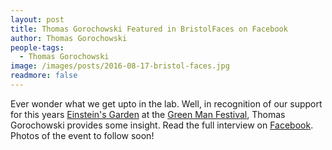 ```yaml
---
layout: post
title: Thomas Gorochowski Featured in BristolFaces on Facebook
author: Thomas Gorochowski
people-tags: 
  - Thomas Gorochowski
image: /images/posts/2016-08-17-bristol-faces.jpg
readmore: false
---
```

Ever wonder what we get upto in the lab. Well, in recognition of our support for this years <a href="http://einsteinsgarden.net/einsteins-garden-presents-2016/">Einstein's Garden</a> at the <a href="http://www.greenman.net">Green Man Festival</a>, Thomas Gorochowski provides some insight. Read the full interview on <a href="https://business.facebook.com/bristoluniversity/photos/a.1068566296487152.1073741871.120971044580020/1271693989507714/?type=3&theater">Facebook</a>. Photos of the event to follow soon!